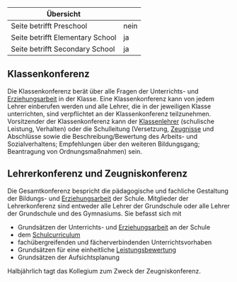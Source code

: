 | Übersicht | |
| --- | --- |
| Seite betrifft Preschool | nein |
| Seite betrifft Elementary School | ja |
| Seite betrifft Secondary School | ja |

## Klassenkonferenz 

Die Klassenkonferenz berät über alle Fragen der Unterrichts- und [Erziehungsarbeit](https://de.wiki.accadis-isb.net/Erziehung "Erziehung") in der Klasse. Eine Klassenkonferenz kann von jedem Lehrer einberufen werden und alle Lehrer, die in der jeweiligen Klasse unterrichten, sind verpflichtet an der Klassenkonferenz teilzunehmen. Vorsitzender der Klassenkonferenz kann der [Klassenlehrer](https://de.wiki.accadis-isb.net/Klassenleitung_und_Fachlehrer "Klassenleitung und Fachlehrer") (schulische Leistung, Verhalten) oder die Schulleitung (Versetzung, [Zeugnisse](https://de.wiki.accadis-isb.net/Leistungsbewertung_und_Zeugnisse "Leistungsbewertung und Zeugnisse") und Abschlüsse sowie die Beschreibung/Bewertung des Arbeits- und Sozialverhaltens; Empfehlungen über den weiteren Bildungsgang; Beantragung von Ordnungsmaßnahmen) sein.

## Lehrerkonferenz und Zeugniskonferenz 

Die Gesamtkonferenz bespricht die pädagogische und fachliche Gestaltung der Bildungs- und [Erziehungsarbeit](https://de.wiki.accadis-isb.net/Erziehung "Erziehung") der Schule. Mitglieder der Lehrerkonferenz sind entweder alle Lehrer der Grundschule oder alle Lehrer der Grundschule und des Gymnasiums. Sie befasst sich mit

-   Grundsätzen der Unterrichts- und [Erziehungsarbeit](https://de.wiki.accadis-isb.net/Erziehung "Erziehung") an der Schule
-   dem [Schulcurriculum](https://de.wiki.accadis-isb.net/Curriculum "Curriculum")
-   fachübergreifenden und fächerverbindenden Unterrichtsvorhaben
-   Grundsätzen für eine einheitliche [Leistungsbewertung](https://de.wiki.accadis-isb.net/Leistungsbewertung_und_Zeugnisse "Leistungsbewertung und Zeugnisse")
-   Grundsätzen der Aufsichtsplanung

Halbjährlich tagt das Kollegium zum Zweck der Zeugniskonferenz.